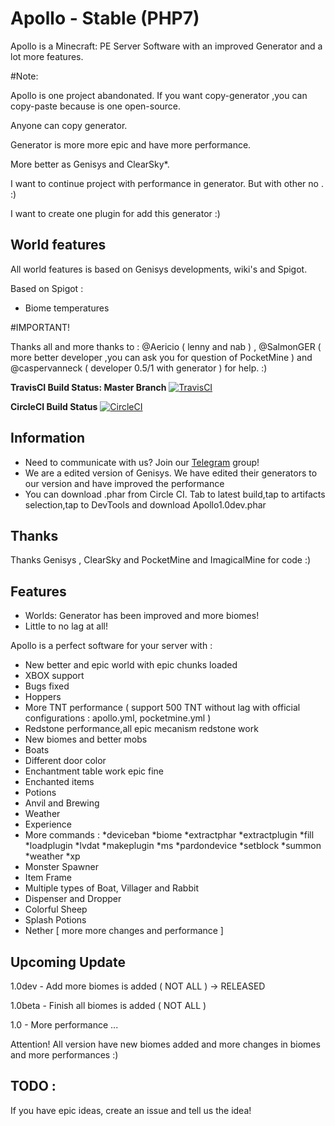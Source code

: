 # Apollo - Stable (PHP7)
Apollo is a Minecraft: PE Server Software with an improved Generator and a lot more features. 

#Note: 

Apollo is one project abandonated. If you want copy-generator ,you can copy-paste because is one open-source.

Anyone can copy generator.

Generator is more more epic and have more performance.

More better as Genisys and ClearSky*.

I want to continue project with performance in generator. But with other no . :)

I want to create one plugin for add this generator :)

## World features

All world features is based on Genisys developments, wiki's and Spigot.

Based on Spigot :
- Biome temperatures
 

#IMPORTANT!

Thanks all and more thanks to : @Aericio ( lenny and nab ) , @SalmonGER ( more better developer ,you can ask you for question of PocketMine ) and @caspervanneck ( developer 0.5/1 with generator ) for help. :)

**TravisCI Build Status: Master Branch** [![TravisCI](https://travis-ci.org/NycuRO/Apollo.svg?branch=master)](https://travis-ci.org/NycuRO/Apollo "TravisCI Build Status")

**CircleCI Build Status** [![CircleCI](https://circleci.com/gh/NycuRO/Apollo.svg?style=svg)](https://circleci.com/gh/NycuRO/Apollo)

## Information

- Need to communicate with us? Join our [Telegram](https://telegram.me/joinchat/Ca8L9T9P01PtR1bOEwtxuw) group!
- We are a edited version of Genisys. We have edited their generators to our version and have improved the performance
- You can download .phar from Circle CI. Tab to latest build,tap to artifacts selection,tap to DevTools and download Apollo1.0dev.phar

## Thanks

Thanks Genisys , ClearSky and PocketMine and ImagicalMine for code :)

## Features

- Worlds: Generator has been improved and more biomes!
- Little to no lag at all!

Apollo is a perfect software for your server with :

 - New better and epic world with epic chunks loaded
 - XBOX support
 - Bugs fixed
 - Hoppers
 - More TNT performance ( support 500 TNT without lag with official configurations : apollo.yml, pocketmine.yml )
 - Redstone performance,all epic mecanism redstone work
 - New biomes and better mobs
 - Boats
 - Different door color
 - Enchantment table work epic fine
 - Enchanted items
 - Potions
 - Anvil and Brewing
 - Weather
 - Experience
 - More commands :
 *deviceban
 *biome
 *extractphar
 *extractplugin
 *fill
 *loadplugin
 *lvdat
 *makeplugin
 *ms
 *pardondevice
 *setblock
 *summon
 *weather
 *xp
 - Monster Spawner
 - Item Frame
 - Multiple types of Boat, Villager and Rabbit
 - Dispenser and Dropper
 - Colorful Sheep
 - Splash Potions 
 - Nether [ more more changes and performance ]


## Upcoming Update

1.0dev - Add more biomes is added ( NOT ALL ) -> RELEASED

1.0beta - Finish all biomes is added ( NOT ALL )

1.0 - More performance
 ...

Attention! All version have new biomes added and more changes in biomes and more performances :)
 
## TODO :

 If you have epic ideas, create an issue and tell us the idea!

